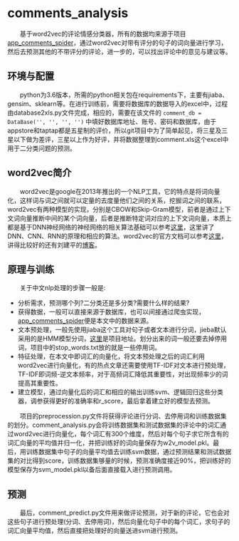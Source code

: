 # comments_analysis
&emsp;&emsp;基于word2vec的评论情感分类器，所有的数据均来源于项目[app_comments_spider](https://github.com/StanleyLsx/app_comments_spider)，通过word2vec对带有评分的句子的词向量进行学习，然后去预测其他的不带评分的评论，进一步的，可以找出评论中的意见与建议等。
## 环境与配置
&emsp;&emsp;python为3.6版本，所需的python相关包在requirements下，主要有jiaba、gensim、sklearn等。在进行训练前，需要将数据库的数据导入的excel中，过程由database2xls.py文件完成，相应的，需要在该文件的
`comment_db = DataBase('', '', '', '')`
中填好数据库地址、账号、密码和数据库，由于appstore和taptap都是五星制的评价，所以git项目中为了简单起见，将三星及三星以下做为差评，三星以上作为好评，并将数据整理到comment.xls这个excel中用于二分类问题的预测。
## word2vec简介
&emsp;&emsp;word2vec是google在2013年推出的一个NLP工具，它的特点是将词向量化，这样词与词之间就可以定量的去度量他们之间的关系，挖掘词之间的联系，word2vec有两种模型的实现，分别是CBOW和Skip-Gram模型，前者是通过上下文词向量推断中间的某个词向量，后者是推断特定词对应的上下文词向量，本质上都是基于DNN神经网络的神经网络的相关算法基础可以参考[这里](https://github.com/StanleyLsx/machinelearning#3)，这里讲了DNN、CNN、RNN的原理和相应的算法。word2vec的官方文档可以参考[这里](https://radimrehurek.com/gensim/index.html)，讲得比较好的还有刘建平的[博客](https://www.cnblogs.com/pinard/p/7160330.html)。
## 原理与训练
&emsp;&emsp;关于中文nlp处理的步骤一般是:  
* 分析需求，预测哪个列?二分类还是多分类?需要什么样的结果?  
* 获得数据，一般可以直接来源于数据库，也可以间接通过爬虫实现，[app_comments_spider](https://github.com/StanleyLsx/app_comments_spider)便是本文中的数据来源。  
* 文本预处理，一般先使用jiaba这个工具对句子或者文本进行分词，jieba默认采用的是HMM模型分词，[这里](https://github.com/fxsjy/jieba)是项目地址。划分出来的词一般还要去掉停用词，项目中的stop_words.txt放的就是一些停用词。  
* 特征处理，在本文中即词汇的向量化，将文本预处理之后的词汇利用word2vec进行向量化，有的热点文章还需要使用TF-IDF对文本进行预处理，TF-IDF即词频-逆文本频率，对于高频词汇降低其重要性，对出现频率少的词提高其重要性。  
* 建立模型，通过向量化后的词汇和相应的输出训练svm、逻辑回归这些分类器，调参获得更好的准确率和r_score，最后拿着建立好的模型去预测。  

&emsp;&emsp;项目的preprocession.py文件将获得评论进行分词、去停用词和训练数据集的划分。comment_analysis.py会将训练数据集和测试数据集的评论中的词汇通过word2vec进行向量化，每个词汇有300个维度，然后对每个句子求它所含有的词汇向量的平均值并归一化，并把训练好的词向量保存为w2v_model.pkl。最后，用训练数据集中句子的向量平均值去训练svm数据，通过预测结果和测试数据集的对比得到score，训练数据集够量的时候，预测准确度接近90%，把训练好的模型保存为svm_model.pkl以备后面直接载入进行预测调用。
## 预测
&emsp;&emsp;最后，comment_predict.py文件用来做评论预测，对于新的评论，它也会对这些句子进行预处理(分词、去停用词)，然后向量化句子中的每个词汇，求句子的词汇向量平均值，然后直接把处理好的向量送进svm进行预测。
